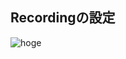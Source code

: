 ## Recordingの設定

![hoge](https://previews.dropbox.com/p/thumb/AAVeOjl6t3F6JSr31JpUdfoJ7gw0P4oIjCcXDqyLB7BQPOt1gQfKUYQk7HllVeCepSZmJxHSEzEs7Os2IuOEtZagsuBDfQ6RKNuTWBzZ6NYAqbZGUih15IXuWiMu7Fp_tYL_zp05gAuP9l6yd9GkbM9fV1O2xCd3-oAQFXgW9i_6QDi4r19_OqanofJCWeV9ReRTzlH1hPx5GXtgDDhHAtEqIDipEZ7FeTI7RdCy3aX_su2JefurXnHxg5xuENf4IBJLptWAezTdEvDxfj6cCYo1PAFqnDBSr_gnUJHfrgI61XZ1ZJUhm2n6JD4iKQGs9ik9LIxz9xPDrYSSo7bkR1H7/p.png)
